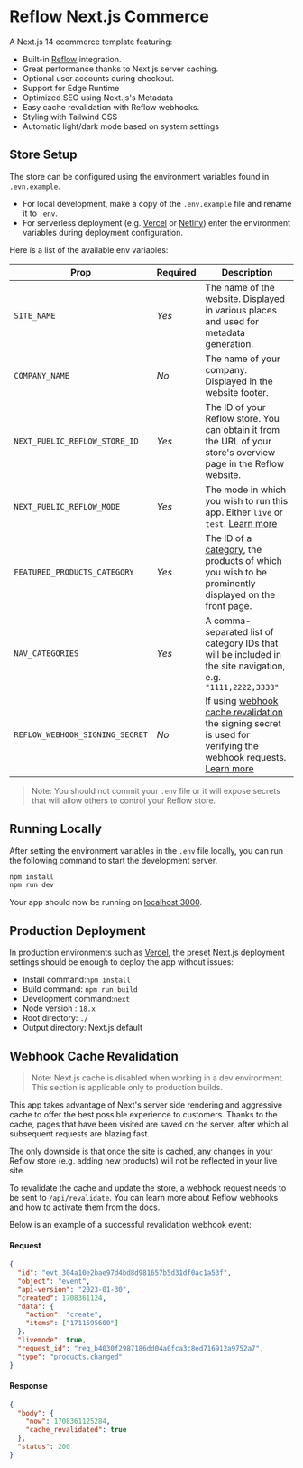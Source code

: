 # Reflow Next.js Commerce

A Next.js 14 ecommerce template featuring:

- Built-in [Reflow](https://reflowhq.com) integration.
- Great performance thanks to Next.js server caching.
- Optional user accounts during checkout.
- Support for Edge Runtime
- Optimized SEO using Next.js's Metadata
- Easy cache revalidation with Reflow webhooks.
- Styling with Tailwind CSS
- Automatic light/dark mode based on system settings

## Store Setup

The store can be configured using the environment variables found in `.evn.example`.

- For local development, make a copy of the `.env.example` file and rename it to `.env`.
- For serverless deployment (e.g. [Vercel](https://vercel.com/) or [Netlify](https://www.netlify.com/)) enter the environment variables during deployment configuration.

Here is a list of the available env variables:

| Prop                            | Required | Description                                                                                                                                                                                                                     |
| ------------------------------- | -------- | ------------------------------------------------------------------------------------------------------------------------------------------------------------------------------------------------------------------------------- |
| `SITE_NAME`                     | _Yes_    | The name of the website. Displayed in various places and used for metadata generation.                                                                                                                                          |
| `COMPANY_NAME`                  | _No_     | The name of your company. Displayed in the website footer.                                                                                                                                                                      |
| `NEXT_PUBLIC_REFLOW_STORE_ID`   | _Yes_    | The ID of your Reflow store. You can obtain it from the URL of your store's overview page in the Reflow website.                                                                                                                |
| `NEXT_PUBLIC_REFLOW_MODE`       | _Yes_    | The mode in which you wish to run this app. Either `live` or `test`. [Learn more](https://reflowhq.com/docs/guide/test-mode)                                                                                                    |
| `FEATURED_PRODUCTS_CATEGORY`    | _Yes_    | The ID of a [category](https://reflowhq.com/docs/guide/categories), the products of which you wish to be prominently displayed on the front page.                                                                               |
| `NAV_CATEGORIES`                | _Yes_    | A comma-separated list of category IDs that will be included in the site navigation, e.g. `"1111,2222,3333"`                                                                                                                    |
| `REFLOW_WEBHOOK_SIGNING_SECRET` | _No_     | If using [webhook cache revalidation](#webhook-cache-revalidation) the signing secret is used for verifying the webhook requests. [Learn more](https://reflowhq.com/docs/api/webhooks-integration#verifying-webhook-signatures) |

> Note: You should not commit your `.env` file or it will expose secrets that will allow others to control your Reflow store.

## Running Locally

After setting the environment variables in the `.env` file locally, you can run the following command to start the development server.

```bash
npm install
npm run dev
```

Your app should now be running on [localhost:3000](http://localhost:3000/).

## Production Deployment

In production environments such as [Vercel](https://vercel.com/), the preset Next.js deployment settings should be enough to deploy the app without issues:

- Install command:`npm install`
- Build command: `npm run build`
- Development command:`next`
- Node version : `18.x`
- Root directory: `./`
- Output directory: Next.js default

## Webhook Cache Revalidation

> Note: Next.js cache is disabled when working in a dev environment. This section is applicable only to production builds.

This app takes advantage of Next's server side rendering and aggressive cache to offer the best possible experience to customers. Thanks to the cache, pages that have been visited are saved on the server, after which all subsequent requests are blazing fast.

The only downside is that once the site is cached, any changes in your Reflow store (e.g. adding new products) will not be reflected in your live site.

To revalidate the cache and update the store, a webhook request needs to be sent to `/api/revalidate`. You can learn more about Reflow webhooks and how to activate them from the [docs](https://reflowhq.com/docs/api/webhooks).

Below is an example of a successful revalidation webhook event:

#### Request

```json
{
  "id": "evt_304a10e2bae97d4bd8d981657b5d31df0ac1a53f",
  "object": "event",
  "api-version": "2023-01-30",
  "created": 1708361124,
  "data": {
    "action": "create",
    "items": ["1711595600"]
  },
  "livemode": true,
  "request_id": "req_b4030f2987186dd04a0fca3c8ed716912a9752a7",
  "type": "products.changed"
}
```

#### Response

```json
{
  "body": {
    "now": 1708361125284,
    "cache_revalidated": true
  },
  "status": 200
}
```
